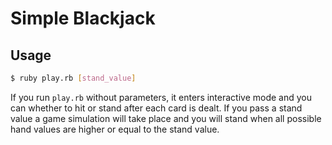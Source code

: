 # Simple Blackjack

## Usage

```bash
$ ruby play.rb [stand_value]
````

If you run `play.rb` without parameters, it enters interactive mode and you can whether to hit or stand after
each card is dealt. If you pass a stand value a game simulation will take place and you will
stand when all possible hand values are higher or equal to the stand value.